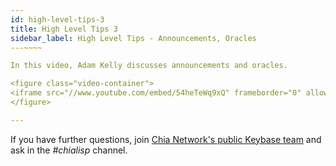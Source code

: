 ```yaml
---
id: high-level-tips-3
title: High Level Tips 3
sidebar_label: High Level Tips - Announcements, Oracles
---~~‌~~

In this video, Adam Kelly discusses announcements and oracles. 

<figure class="video-container">
<iframe src="//www.youtube.com/embed/54heTeWq9xQ" frameborder="0" allowfullscreen webkitallowfullscreen mozallowfullscreen width="100%"></iframe>
</figure>

---
```


If you have further questions, join [Chia Network's public Keybase team](https://keybase.io/team/chia_network.public) and ask in the *#chialisp* channel.